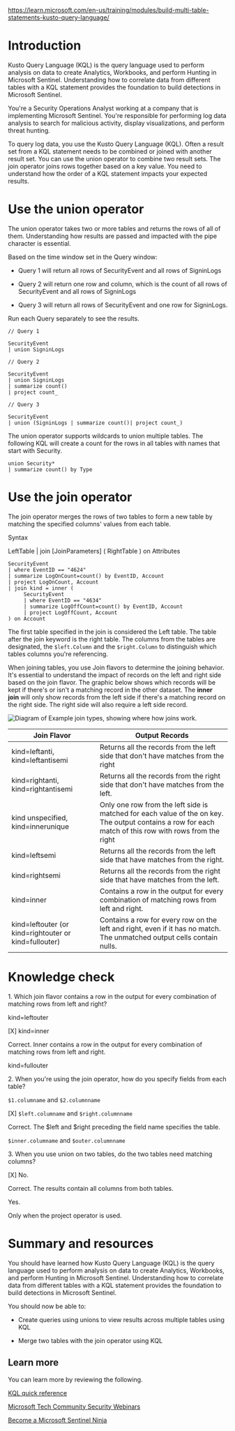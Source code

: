 https://learn.microsoft.com/en-us/training/modules/build-multi-table-statements-kusto-query-language/

# Introduction

Kusto Query Language (KQL) is the query language used to perform analysis on data to create Analytics, Workbooks, and perform Hunting in Microsoft Sentinel. Understanding how to correlate data from different tables with a KQL statement provides the foundation to build detections in Microsoft Sentinel.

You're a Security Operations Analyst working at a company that is implementing Microsoft Sentinel. You're responsible for performing log data analysis to search for malicious activity, display visualizations, and perform threat hunting.

To query log data, you use the Kusto Query Language (KQL). Often a result set from a KQL statement needs to be combined or joined with another result set. You can use the union operator to combine two result sets. The join operator joins rows together based on a key value. You need to understand how the order of a KQL statement impacts your expected results.

# Use the union operator

The union operator takes two or more tables and returns the rows of all of them. Understanding how results are passed and impacted with the pipe character is essential.

Based on the time window set in the Query window:

-   Query 1 will return all rows of SecurityEvent and all rows of SigninLogs
    
-   Query 2 will return one row and column, which is the count of all rows of SecurityEvent and all rows of SigninLogs
    
-   Query 3 will return all rows of SecurityEvent and one row for SigninLogs.
    

Run each Query separately to see the results.

```Kusto
// Query 1

SecurityEvent 
| union SigninLogs  

// Query 2

SecurityEvent 
| union SigninLogs  
| summarize count() 
| project count_

// Query 3

SecurityEvent 
| union (SigninLogs | summarize count()| project count_)

```

The union operator supports wildcards to union multiple tables. The following KQL will create a count for the rows in all tables with names that start with Security.

```Kusto
union Security* 
| summarize count() by Type

```

# Use the join operator

The join operator merges the rows of two tables to form a new table by matching the specified columns' values from each table.

Syntax

LeftTable | join [JoinParameters] ( RightTable ) on Attributes

```Kusto
SecurityEvent 
| where EventID == "4624" 
| summarize LogOnCount=count() by EventID, Account 
| project LogOnCount, Account 
| join kind = inner (
     SecurityEvent 
     | where EventID == "4634" 
     | summarize LogOffCount=count() by EventID, Account 
     | project LogOffCount, Account 
) on Account

```

The first table specified in the join is considered the Left table. The table after the join keyword is the right table. The columns from the tables are designated, the `$left.Column` and the `$right.Column` to distinguish which tables columns you're referencing.

When joining tables, you use Join flavors to determine the joining behavior. It's essential to understand the impact of records on the left and right side based on the join flavor. The graphic below shows which records will be kept if there's or isn't a matching record in the other dataset. The **inner join** will only show records from the left side if there's a matching record on the right side. The right side will also require a left side record.

![Diagram of Example join types, showing where how joins work.](https://learn.microsoft.com/en-us/training/wwl-sci/build-multi-table-statements-kusto-query-language/media/kusto-query-language-m03-01.png)

| Join Flavor | Output Records  |
|---|---|
| kind=leftanti, kind=leftantisemi | Returns all the records from the left side that don't have matches from the right  |
| kind=rightanti, kind=rightantisemi | Returns all the records from the right side that don't have matches from the left.  |
| kind unspecified, kind=innerunique | Only one row from the left side is matched for each value of the on key. The output contains a row for each match of this row with rows from the right  |
| kind=leftsemi | Returns all the records from the left side that have matches from the right.  |
| kind=rightsemi | Returns all the records from the right side that have matches from the left.  |
| kind=inner | Contains a row in the output for every combination of matching rows from left and right.  |
| kind=leftouter (or kind=rightouter or kind=fullouter) | Contains a row for every row on the left and right, even if it has no match. The unmatched output cells contain nulls.  |

# Knowledge check

1. Which join flavor contains a row in the output for every combination of matching rows from left and right?

kind=leftouter

[X] kind=inner

Correct. Inner contains a row in the output for every combination of matching rows from left and right.

kind=fullouter

2. When you're using the join operator, how do you specify fields from each table?

`$1.columname` and `$2.columnname`

[X] `$left.columname` and `$right.columnname`

Correct. The $left and $right preceding the field name specifies the table.

`$inner.columname` and `$outer.columnname`

3. When you use union on two tables, do the two tables need matching columns?

[X] No.

Correct. The results contain all columns from both tables.

Yes.

Only when the project operator is used.

# Summary and resources

You should have learned how Kusto Query Language (KQL) is the query language used to perform analysis on data to create Analytics, Workbooks, and perform Hunting in Microsoft Sentinel. Understanding how to correlate data from different tables with a KQL statement provides the foundation to build detections in Microsoft Sentinel.

You should now be able to:

-   Create queries using unions to view results across multiple tables using KQL
    
-   Merge two tables with the join operator using KQL
    

## Learn more

You can learn more by reviewing the following.

[KQL quick reference](https://learn.microsoft.com/en-us/azure/data-explorer/kql-quick-reference)

[Microsoft Tech Community Security Webinars](https://techcommunity.microsoft.com/t5/microsoft-security-and/security-community-webinars/ba-p/927888)

[Become a Microsoft Sentinel Ninja](https://techcommunity.microsoft.com/t5/azure-sentinel/become-an-azure-sentinel-ninja-the-complete-level-400-training/ba-p/1246310)

